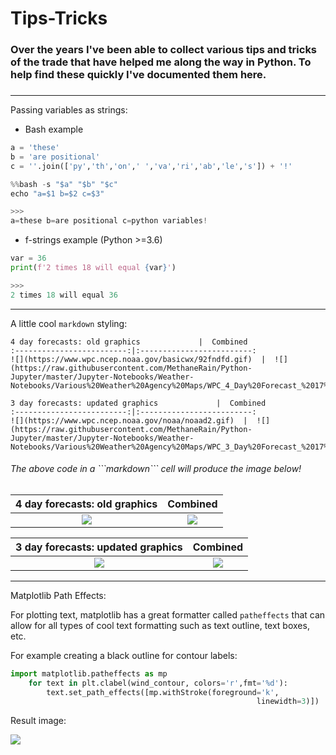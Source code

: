 # Tips-Tricks

### Over the years I've been able to collect various tips and tricks of the trade that have helped me along the way in Python. To help find these quickly I've documented them here. 

### 
----

Passing variables as strings:

* Bash example

```Python
a = 'these'
b = 'are positional'
c = ''.join(['py','th','on',' ','va','ri','ab','le','s']) + '!'

%%bash -s "$a" "$b" "$c"
echo "a=$1 b=$2 c=$3"

>>>
a=these b=are positional c=python variables!
```

* f-strings example (Python >=3.6)

```Python
var = 36
print(f'2 times 18 will equal {var}')

>>>
2 times 18 will equal 36
```

---

A little cool ```markdown``` styling:

```
4 day forecasts: old graphics             |  Combined
:-------------------------:|:-------------------------:
![](https://www.wpc.ncep.noaa.gov/basicwx/92fndfd.gif)  |  ![](https://raw.githubusercontent.com/MethaneRain/Python-Jupyter/master/Jupyter-Notebooks/Weather-Notebooks/Various%20Weather%20Agency%20Maps/WPC_4_Day%20Forecast_%2017%20November%202019%2011%3A00Z.png)

3 day forecasts: updated graphics             |  Combined
:-------------------------:|:-------------------------:
![](https://www.wpc.ncep.noaa.gov/noaa/noaad2.gif)  |  ![](https://raw.githubusercontent.com/MethaneRain/Python-Jupyter/master/Jupyter-Notebooks/Weather-Notebooks/Various%20Weather%20Agency%20Maps/WPC_3_Day%20Forecast_%2017%20November%202019%2011%3A00Z.png)
```

<h6> The above code in a ```markdown``` cell will produce the image below! </h6>

4 day forecasts: old graphics             |  Combined
:-------------------------:|:-------------------------:
![](https://www.wpc.ncep.noaa.gov/basicwx/92fndfd.gif)  |  ![](https://raw.githubusercontent.com/MethaneRain/Python-Jupyter/master/Jupyter-Notebooks/Weather-Notebooks/Various%20Weather%20Agency%20Maps/WPC_4_Day%20Forecast_%2017%20November%202019%2011%3A00Z.png)

3 day forecasts: updated graphics             |  Combined
:-------------------------:|:-------------------------:
![](https://www.wpc.ncep.noaa.gov/noaa/noaad2.gif)  |  ![](https://raw.githubusercontent.com/MethaneRain/Python-Jupyter/master/Jupyter-Notebooks/Weather-Notebooks/Various%20Weather%20Agency%20Maps/WPC_3_Day%20Forecast_%2017%20November%202019%2011%3A00Z.png)


---

Matplotlib Path Effects:

For plotting text, matplotlib has a great formatter called ```patheffects``` that can allow for all types of cool text formatting such as text outline, text boxes, etc.

For example creating a black outline for contour labels:

```python
import matplotlib.patheffects as mp
    for text in plt.clabel(wind_contour, colors='r',fmt='%d'):
        text.set_path_effects([mp.withStroke(foreground='k',
                                                       linewidth=3)])
```
Result image:

<img src="https://raw.githubusercontent.com/MethaneRain/Python-Jupyter/master/Tips-Tricks/path_effects_contour_label_example.png">
